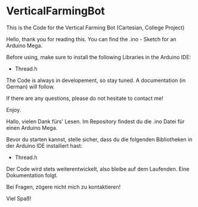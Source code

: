 # VerticalFarmingBot
This is the Code for the Vertical Farming Bot (Cartesian, College Project)

Hello,
thank you for reading this. You can find the .ino - Sketch for an Arduino Mega.

Before using, make sure to install the following Libraries in the Arduino IDE:
  - Thread.h

The Code is always in developement, so stay tuned. A documentation (in German) will follow.

If there are any questions, please do not hesitate to contact me!

Enjoy.



Hallo,
vielen Dank fürs' Lesen. Im Repository findest du die .ino Datei für einen Arduino Mega.

Bevor du starten kannst, stelle sicher, dass du die folgenden Bibliotheken in der Arduino IDE installiert hast:
  - Thread.h

Der Code wird stets weiterentwickelt, also bleibe auf dem Laufenden. Eine Dokumentation folgt.

Bei Fragen, zögere nicht mich zu kontaktieren!

Viel Spaß!
